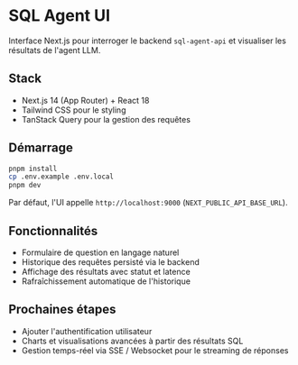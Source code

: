 # SQL Agent UI

Interface Next.js pour interroger le backend `sql-agent-api` et visualiser les résultats de
l'agent LLM.

## Stack

- Next.js 14 (App Router) + React 18
- Tailwind CSS pour le styling
- TanStack Query pour la gestion des requêtes

## Démarrage

```bash
pnpm install
cp .env.example .env.local
pnpm dev
```

Par défaut, l'UI appelle `http://localhost:9000` (`NEXT_PUBLIC_API_BASE_URL`).

## Fonctionnalités

- Formulaire de question en langage naturel
- Historique des requêtes persisté via le backend
- Affichage des résultats avec statut et latence
- Rafraîchissement automatique de l'historique

## Prochaines étapes

- Ajouter l'authentification utilisateur
- Charts et visualisations avancées à partir des résultats SQL
- Gestion temps-réel via SSE / Websocket pour le streaming de réponses
